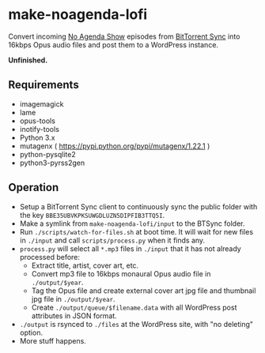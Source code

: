 make-noagenda-lofi
==================

Convert incoming [No Agenda Show](http://www.noagendashow.com/) episodes from [BitTorrent Sync](http://www.bittorrent.com/sync) into 16kbps Opus audio files and post them to a WordPress instance.

**Unfinished.**

Requirements
------------

* imagemagick
* lame
* opus-tools
* inotify-tools
* Python 3.x
* mutagenx ( https://pypi.python.org/pypi/mutagenx/1.22.1 )
* python-pysqlite2
* python3-pyrss2gen

Operation
---------

- Setup a BitTorrent Sync client to continuously sync the public folder with the key `BBE35UBVKPKSUWGDLUZN5DIPFIB3TTQ5I`.
- Make a symlink from `make-noagenda-lofi/input` to the BTSync folder.
- Run `./scripts/watch-for-files.sh` at boot time. It will wait for new files in `./input` and call `scripts/process.py` when it finds any.
- `process.py` will select all `*.mp3` files in `./input` that it has not already processed before:
  * Extract title, artist, cover art, etc.
  * Convert mp3 file to 16kbps monaural Opus audio file in `./output/$year`.
  * Tag the Opus file and create external cover art jpg file and thumbnail jpg file in `./output/$year`.
  * Create `./output/queue/$filename.data` with all WordPress post attributes in JSON format.
- `./output` is rsynced to `./files` at the WordPress site, with "no deleting" option.
- More stuff happens.
